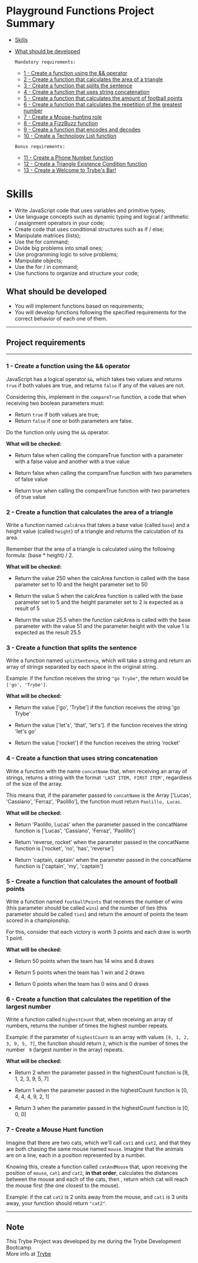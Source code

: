 # Playground Functions Project Summary

- [Skills](#skills)
- [What should be developed](#What-should-be-developed)

  `Mandatory requirements:`
    - [1 - Create a function using the && operator](#1---create-a-function-using-the-operator-)
    - [2 - Create a function that calculates the area of ​​a triangle](#2---create-a-function-that-calculates-the-area-of-a-triangle)
    - [3 - Create a function that splits the sentence](#3---create-a-function-that-split-the-sentence)
    - [4 - Create a function that uses string concatenation](#4---create-a-function-that-uses-string-concatenation)
    - [5 - Create a function that calculates the amount of football points](#5---create-a-function-that-calculates-the-amount-of-points-in-football)
    - [6 - Create a function that calculates the repetition of the greatest number](#6---create-a-function-that-calculates-the-repetition-of-the-largest-number)
    - [7 - Create a Mouse-hunting role](#7---create-a-mouse-hunting-function)
    - [8 - Create a FizzBuzz function](#8---creat-a-fizzbuzz-function)
    - [9 - Create a function that encodes and decodes](#9---create-a-function-that-encodes-and-decodes)
    - [10 - Create a Technology List function](#10---create-a-technology-list-function)

    `Bonus requirements:`
     - [11 - Create a Phone Number function](#11---create-a-phone-number-function)
     - [12 - Create a Triangle Existence Condition function](#12---create-a-triangle-existence-condition-function)
     - [13 - Create a Welcome to Trybe's Bar!](#13---create-a-welcome-to-trybe-bar-feature!)

# Skills

- Write JavaScript code that uses variables and primitive types;
- Use language concepts such as dynamic typing and logical / arithmetic / assignment operators in your code;
- Create code that uses conditional structures such as if / else;
- Manipulate matrices (lists);
- Use the for command;
- Divide big problems into small ones;
- Use programming logic to solve problems;
- Manipulate objects;
- Use the for / in command;
- Use functions to organize and structure your code;


## What should be developed

- You will implement functions based on requirements;
- You will develop functions following the specified requirements for the correct behavior of each one of them.

---
## Project requirements
---

### 1 - Create a function using the && operator

JavaScript has a logical operator `&&`, which takes two values ​​and returns `true` if both values ​​are true, and returns `false` if any of the values ​​are not.

Considering this, implement in the `compareTrue` function, a code that when receiving two boolean parameters must:

- Return `true` if both values ​​are true;
- Return `false` if one or both parameters are false.

Do the function only using the `&&` operator.

**What will be checked:**

- Return false when calling the compareTrue function with a parameter with a false value and another with a true value

- Return false when calling the compareTrue function with two parameters of false value

- Return true when calling the compareTrue function with two parameters of true value

### 2 - Create a function that calculates the area of ​​a triangle

Write a function named `calcArea` that takes a base value (called `base`) and a height value (called `height`) of a triangle and returns the calculation of its area.

Remember that the area of ​​a triangle is calculated using the following formula: (base * height) / 2.

**What will be checked:**

- Return the value 250 when the calcArea function is called with the base parameter set to 10 and the height parameter set to 50

- Return the value 5 when the calcArea function is called with the base parameter set to 5 and the height parameter set to 2 is expected as a result of 5

- Return the value 25.5 when the function calcArea is called with the base parameter with the value 51 and the parameter height with the value 1 is expected as the result 25.5

### 3 - Create a function that splits the sentence

Write a function named `splitSentence`, which will take a string and return an array of strings separated by each space in the original string.

Example: if the function receives the string `"go Trybe"`, the return would be `['go', 'Trybe']`.

**What will be checked:**

- Return the value ['go', 'Trybe'] if the function receives the string 'go Trybe'

- Return the value ['let's', 'that', 'let's']. if the function receives the string 'let's go'

- Return the value ['rocket'] if the function receives the string 'rocket'

### 4 - Create a function that uses string concatenation

Write a function with the name `concatName` that, when receiving an array of strings, returns a string with the format `'LAST ITEM, FIRST ITEM'`, regardless of the size of the array.

This means that, if the parameter passed to `concatName` is the Array ['Lucas', 'Cassiano', 'Ferraz', 'Paolillo'], the function must return `Paolillo, Lucas`.

**What will be checked:**

- Return 'Paolillo, Lucas' when the parameter passed in the concatName function is ['Lucas', 'Cassiano', 'Ferraz', 'Paolillo']

- Return 'reverse, rocket' when the parameter passed in the concatName function is ['rocket', 'no', 'has', 'reverse']

- Return 'captain, captain' when the parameter passed in the concatName function is ['captain', 'my', 'captain']

### 5 - Create a function that calculates the amount of football points

Write a function named `footballPoints` that receives the number of wins (this parameter should be called `wins`) and the number of ties (this parameter should be called `ties`) and return the amount of points the team scored in a championship.

For this, consider that each victory is worth 3 points and each draw is worth 1 point.

**What will be checked:**

- Return 50 points when the team has 14 wins and 8 draws

- Return 5 points when the team has 1 win and 2 draws

- Return 0 points when the team has 0 wins and 0 draws

### 6 - Create a function that calculates the repetition of the largest number

Write a function called `highestCount` that, when receiving an array of numbers, returns the number of times the highest number repeats.

Example: if the parameter of `highestCount` is an array with values ​​`[9, 1, 2, 3, 9, 5, 7]`, the function should return `2`, which is the number of times the number ` 9` (largest number in the array) repeats.

**What will be checked:**

- Return 2 when the parameter passed in the highestCount function is [9, 1, 2, 3, 9, 5, 7]

- Return 1 when the parameter passed in the highestCount function is [0, 4, 4, 4, 9, 2, 1]

- Return 3 when the parameter passed in the highestCount function is [0, 0, 0]

### 7 - Create a Mouse Hunt function

Imagine that there are two cats, which we'll call `cat1` and `cat2`, and that they are both chasing the same mouse named `mouse`. Imagine that the animals are on a line, each in a position represented by a number.

Knowing this, create a function called `catAndMouse` that, upon receiving the position of `mouse`, `cat1` and `cat2`, **in that order**, calculates the distances between the mouse and each of the cats, then , return which cat will reach the mouse first (the one closest to the mouse).

Example: if the cat `cat2` is 2 units away from the mouse, and `cat1` is 3 units away, your function should return `"cat2"`.

---
## Note
This Trybe Project was developed by me during the Trybe Development Bootcamp. <br>
More info at <a href="https://www.betrybe.com/">Trybe</a>